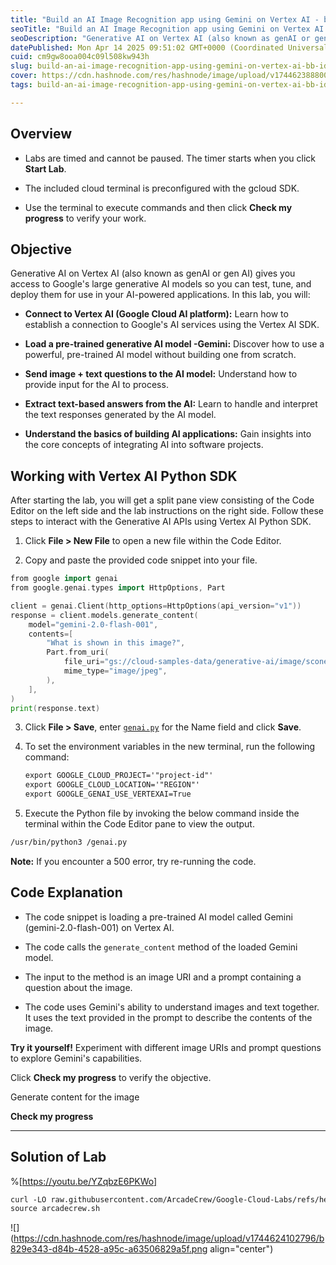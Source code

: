 ```yaml
---
title: "Build an AI Image Recognition app using Gemini on Vertex AI - bb-ide-genai-001"
seoTitle: "Build an AI Image Recognition app using Gemini on Vertex AI - bb-ide-g"
seoDescription: "Generative AI on Vertex AI (also known as genAI or gen AI) gives you access to Google's large generative AI models so you can test, tune, and deploy them fo"
datePublished: Mon Apr 14 2025 09:51:02 GMT+0000 (Coordinated Universal Time)
cuid: cm9gw8ooa004c09l508kw943h
slug: build-an-ai-image-recognition-app-using-gemini-on-vertex-ai-bb-ide-genai-001
cover: https://cdn.hashnode.com/res/hashnode/image/upload/v1744623888009/9190e7ac-428b-4253-85db-06d019c9e95c.png
tags: build-an-ai-image-recognition-app-using-gemini-on-vertex-ai-bb-ide-genai-001, build-an-ai-image-recognition-app-using-gemini-on-vertex-ai, bb-ide-genai-001

---
```


## Overview

* Labs are timed and cannot be paused. The timer starts when you click **Start Lab**.
    
* The included cloud terminal is preconfigured with the gcloud SDK.
    
* Use the terminal to execute commands and then click **Check my progress** to verify your work.
    

## Objective

Generative AI on Vertex AI (also known as genAI or gen AI) gives you access to Google's large generative AI models so you can test, tune, and deploy them for use in your AI-powered applications. In this lab, you will:

* **Connect to Vertex AI (Google Cloud AI platform):** Learn how to establish a connection to Google's AI services using the Vertex AI SDK.
    
* **Load a pre-trained generative AI model -Gemini:** Discover how to use a powerful, pre-trained AI model without building one from scratch.
    
* **Send image + text questions to the AI model:** Understand how to provide input for the AI to process.
    
* **Extract text-based answers from the AI:** Learn to handle and interpret the text responses generated by the AI model.
    
* **Understand the basics of building AI applications:** Gain insights into the core concepts of integrating AI into software projects.
    

## Working with Vertex AI Python SDK

After starting the lab, you will get a split pane view consisting of the Code Editor on the left side and the lab instructions on the right side. Follow these steps to interact with the Generative AI APIs using Vertex AI Python SDK.

1. Click **File &gt; New File** to open a new file within the Code Editor.
    
2. Copy and paste the provided code snippet into your file.
    

```go
from google import genai
from google.genai.types import HttpOptions, Part

client = genai.Client(http_options=HttpOptions(api_version="v1"))
response = client.models.generate_content(
    model="gemini-2.0-flash-001",
    contents=[
        "What is shown in this image?",
        Part.from_uri(
            file_uri="gs://cloud-samples-data/generative-ai/image/scones.jpg",
            mime_type="image/jpeg",
        ),
    ],
)
print(response.text)
```

3. Click **File &gt; Save**, enter [`genai.py`](http://genai.py) for the Name field and click **Save**.
    
4. To set the environment variables in the new terminal, run the following command:
    
    ```apache
    export GOOGLE_CLOUD_PROJECT='"project-id"'
    export GOOGLE_CLOUD_LOCATION='"REGION"'
    export GOOGLE_GENAI_USE_VERTEXAI=True
    ```
    
5. Execute the Python file by invoking the below command inside the terminal within the Code Editor pane to view the output.
    

```apache
/usr/bin/python3 /genai.py
```

**Note:** If you encounter a 500 error, try re-running the code.

## Code Explanation

* The code snippet is loading a pre-trained AI model called Gemini (gemini-2.0-flash-001) on Vertex AI.
    
* The code calls the `generate_content` method of the loaded Gemini model.
    
* The input to the method is an image URI and a prompt containing a question about the image.
    
* The code uses Gemini's ability to understand images and text together. It uses the text provided in the prompt to describe the contents of the image.
    

**Try it yourself!** Experiment with different image URIs and prompt questions to explore Gemini's capabilities.

Click **Check my progress** to verify the objective.

Generate content for the image

**Check my progress**

---

## Solution of Lab

%[https://youtu.be/YZqbzE6PKWo] 

```apache
curl -LO raw.githubusercontent.com/ArcadeCrew/Google-Cloud-Labs/refs/heads/main/Build%20an%20AI%20Image%20Recognition%20app%20using%20Gemini%20on%20Vertex%20AI/arcadecrew.sh
source arcadecrew.sh
```

![](https://cdn.hashnode.com/res/hashnode/image/upload/v1744624102796/b829e343-d84b-4528-a95c-a63506829a5f.png align="center")